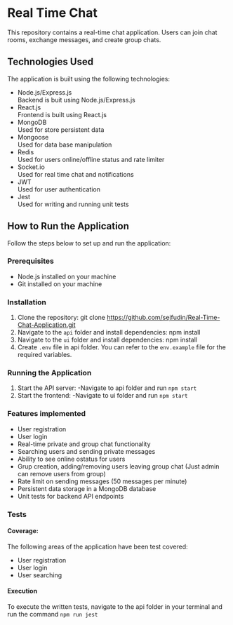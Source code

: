 # Real Time Chat

This repository contains a real-time chat application. Users can join chat rooms, exchange messages, and create group chats.

## Technologies Used

The application is built using the following technologies:
- Node.js/Express.js<br>
  Backend is buit using Node.js/Express.js
- React.js<br>
  Frontend is built using React.js
- MongoDB<br>
  Used for store persistent data
- Mongoose<br>
  Used for data base manipulation
- Redis<br>
  Used for users online/offline status and rate limiter
- Socket.io<br>
  Used for real time chat and notifications
- JWT<br>
  Used for user authentication
- Jest<br>
  Used for writing and running unit tests

## How to Run the Application

Follow the steps below to set up and run the application:

### Prerequisites

- Node.js installed on your machine
- Git installed on your machine

### Installation

1. Clone the repository: git clone https://github.com/sejfudin/Real-Time-Chat-Application.git
2. Navigate to the `api` folder and install dependencies: npm install
3. Navigate to the `ui` folder and install dependencies: npm install
5. Create `.env` file in api folder. You can refer to the `env.example` file for the required variables.

### Running the Application

1. Start the API server:
   -Navigate to api folder and run `npm start`
2. Start the frontend:
   -Navigate to ui folder and run `npm start`


### Features implemented

- User registration
- User login
- Real-time private and group chat functionality
- Searching users and sending private messages
- Ability to see online ostatus for users
- Grup creation, adding/removing users leaving group chat (Just admin can remove users from group)
- Rate limit on sending messages (50 messages per minute)
- Persistent data storage in a MongoDB database
- Unit tests for backend API endpoints

 ### Tests
#### Coverage:<br>
The following areas of the application have been test covered:<br>
- User registration
- User login
- User searching<br>
#### Execution<br>
To execute the written tests, navigate to the api folder in your terminal and run the command `npm run jest`










